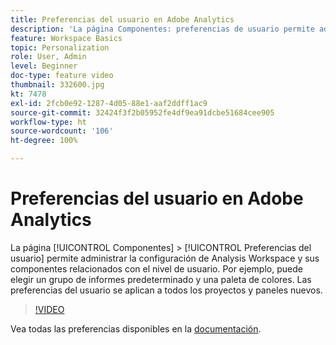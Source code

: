 ```yaml
---
title: Preferencias del usuario en Adobe Analytics
description: 'La página Componentes: preferencias de usuario permite administrar la configuración de Analysis Workspace y sus componentes relacionados con el nivel de usuario. Por ejemplo, puede elegir un grupo de informes predeterminado y una paleta de colores. Las preferencias del usuario se aplican a todos los proyectos y paneles nuevos.'
feature: Workspace Basics
topic: Personalization
role: User, Admin
level: Beginner
doc-type: feature video
thumbnail: 332600.jpg
kt: 7478
exl-id: 2fcb0e92-1287-4d05-88e1-aaf2ddff1ac9
source-git-commit: 32424f3f2b05952fe4df9ea91dcbe51684cee905
workflow-type: ht
source-wordcount: '106'
ht-degree: 100%

---
```


# Preferencias del usuario en Adobe Analytics

La página [!UICONTROL Componentes] > [!UICONTROL Preferencias del usuario] permite administrar la configuración de Analysis Workspace y sus componentes relacionados con el nivel de usuario. Por ejemplo, puede elegir un grupo de informes predeterminado y una paleta de colores. Las preferencias del usuario se aplican a todos los proyectos y paneles nuevos.

>[!VIDEO](https://video.tv.adobe.com/v/332600/?quality=12&learn=on)

Vea todas las preferencias disponibles en la [documentación](https://experienceleague.adobe.com/docs/analytics/analyze/analysis-workspace/user-preferences.html?lang=es).
